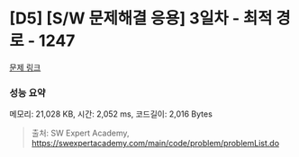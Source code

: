 # [D5] [S/W 문제해결 응용] 3일차 - 최적 경로 - 1247 

[문제 링크](https://swexpertacademy.com/main/code/problem/problemDetail.do?contestProbId=AV15OZ4qAPICFAYD) 

### 성능 요약

메모리: 21,028 KB, 시간: 2,052 ms, 코드길이: 2,016 Bytes



> 출처: SW Expert Academy, https://swexpertacademy.com/main/code/problem/problemList.do